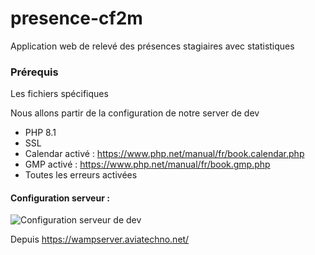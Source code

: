 # presence-cf2m
Application web de relevé des présences stagiaires avec statistiques

### Prérequis

Les fichiers spécifiques

Nous allons partir de la configuration de notre server de dev

- PHP 8.1 
- SSL
- Calendar activé : https://www.php.net/manual/fr/book.calendar.php
- GMP activé : https://www.php.net/manual/fr/book.gmp.php
- Toutes les erreurs activées

#### Configuration serveur :

![Configuration serveur de dev](https://github.com/mikhawa/presence-cf2m/raw/main/datas/img/screenshot-2022.06.22-10_02_36.png "FR")



Depuis https://wampserver.aviatechno.net/

